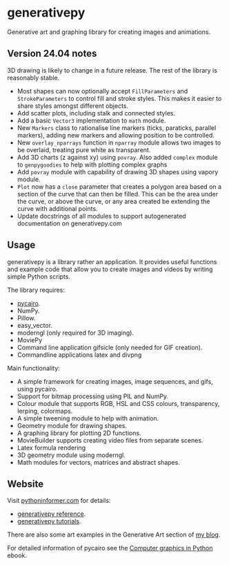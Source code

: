 # generativepy

Generative art and graphing library for creating images and animations.

## Version 24.04 notes

3D drawing is likely to change in a future release. The rest of the library is reasonably stable. 

* Most shapes can now optionally accept `FillParameters` and `StrokeParameters` to control fill and stroke styles. This makes it easier to share styles amongst different objects.
* Add scatter plots, including stalk and connected styles.
* Add a basic `Vector3` implementation to `math` module. 
* New `Markers` class to rationalise line markers (ticks, paraticks, parallel markers), adding new markers and allowing position to be controlled.
* New `overlay_nparrays` function in `nparray` module allows two images to be overlaid, treating pure white as transparent.
* Add 3D charts (z against xy) using `povray`. Also added `complex` module to `genpygoodies` to help with plotting complex graphs
* Add `povray` module with capability of drawing 3D shapes using vapory module.
* `Plot` now has a `close` parameter that creates a polygon area based on a section of the curve that can then be filled. This can be the area under the curve, or above the curve, or any area created be extending the curve with additional points.
* Update docstrings of all modules to support autogenerated documentation on generativepy.com

## Usage

generativepy is a library rather an application. It provides useful functions and example code that allow you to
create images and videos by writing simple Python scripts.

The library requires:

* [pycairo](https://pycairo.readthedocs.io/en/latest/index.html).
* NumPy.
* Pillow.
* easy_vector.
* moderngl (only required for 3D imaging).
* MoviePy
* Command line application gifsicle (only needed for GIF creation).
* Commandline applications latex and divpng

Main functionality:

* A simple framework for creating images, image sequences, and gifs, using pycairo.
* Support for bitmap processing using PIL and NumPy.
* Colour module that supports RGB, HSL and CSS colours, transparency, lerping, colormaps.
* A simple tweening module to help with animation.
* Geometry module for drawing shapes.
* A graphing library for plotting 2D functions.
* MovieBuilder supports creating video files from separate scenes.
* Latex formula rendering
* 3D geometry module using moderngl.
* Math modules for vectors, matrices and abstract shapes. 

## Website

Visit [pythoninformer.com](http://www.pythoninformer.com/generative-art/) for details:

* [generativepy reference](http://www.pythoninformer.com/generative-art/generativepy/).
* [generativepy tutorials](http://www.pythoninformer.com/generative-art/generativepy-tutorial/).

There are also some art examples in the Generative Art section of [my blog](https://martinmcbride.org/).

For detailed information of pycairo see the [Computer graphics in Python](https://leanpub.com/computergraphicsinpython) ebook.
